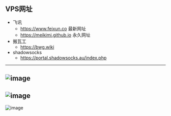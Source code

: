 <!--
## Page链接：
- [异步按需加载](https://luoxupan.github.io/wiki/pages/page02/index.html)
- [react hooks 快照例子](https://luoxupan.github.io/wiki/pages/page05/index.html)
- [history.pushState例子](https://luoxupan.github.io/wiki/pages/page06/index.html)
- [vue动态render例子](https://luoxupan.github.io/wiki/pages/vue-render/index.html)

---

### Mac启动Nginx服务器实现本地访问
- `nginx -t` 查看`nginx.conf`配置文件路径
- 修改`nginx.conf`资源根路径
  ```
  location / {
    root /Users/luoxupan;
    index  index.html index.htm;
  }
  ```

---

- [utils工具库开发和npm发布方案脚手架](https://github.com/luoxupan/wiki/tree/master/scaffolding/utils)
- [react ts 脚手架模板](https://github.com/luoxupan/wiki/tree/master/scaffolding/ts-template)

---

-->



## VPS网址
- 飞讯
  - https://www.feixun.co 最新网址
  - https://meikimi.github.io  永久网址
- 搬瓦工
  - https://bwg.wiki
- shadowsocks
  - https://portal.shadowsocks.au/index.php

---

![image](https://luoxupan.github.io/wiki/image/HTML_CSS_01.jpeg)
---
![image](https://luoxupan.github.io/wiki/image/Javascript_01.jpeg)
---
![image](https://luoxupan.github.io/wiki/image/algorithms_01.jpeg)

